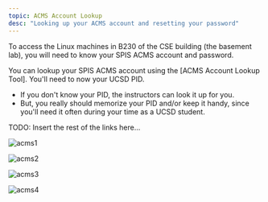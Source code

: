```yaml
---
topic: ACMS Account Lookup
desc: "Looking up your ACMS account and resetting your password"
---
```


To access the Linux machines in B230 of the CSE building (the basement lab), you will need to know your SPIS ACMS account and password.

You can lookup your SPIS ACMS account using the [ACMS Account Lookup Tool].  You'll need to now your UCSD PID.

* If you don't know your PID, the instructors can look it up for you.
* But, you really should memorize your PID and/or keep it handy, since you'll need it often during your time as a UCSD student.

TODO: Insert the rest of the links here...

![acms1](/topics/acms/acms1.jpg)

![acms2](/topics/acms/acms2.jpg)

![acms3](/topics/acms/acms3.jpg)

![acms4](/topics/acms/acms4.jpg)
